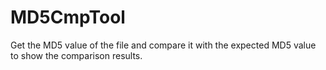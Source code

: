 # MD5CmpTool
Get the MD5 value of the file and compare it with the expected MD5 value to show the comparison results.
